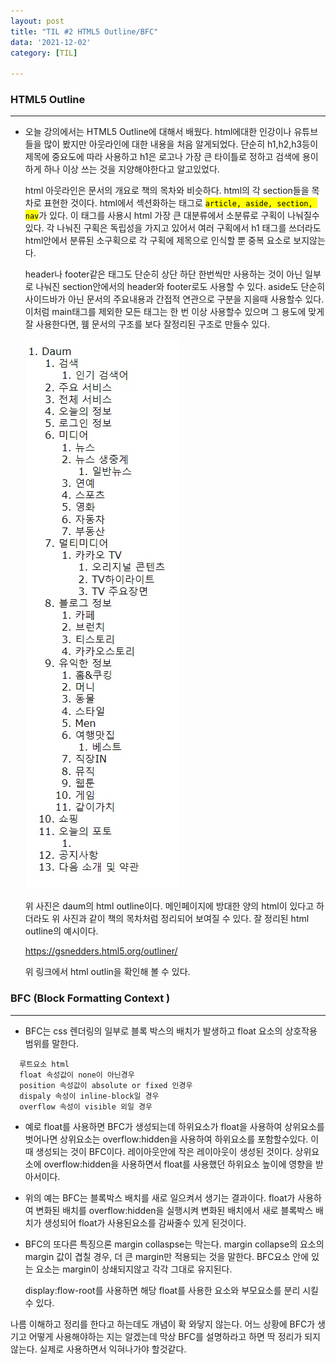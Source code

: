```yaml
---
layout: post
title: "TIL #2 HTML5 Outline/BFC"
data: '2021-12-02'
category: [TIL]

---
```


### HTML5 Outline
***
- 오늘 강의에서는 HTML5 Outline에 대해서 배웠다. html에대한 인강이나 유튜브들을 많이 봤지만 아웃라인에 대한 내용을 처음 알게되었다. 단순히 h1,h2,h3등이 제목에 중요도에 따라 사용하고 h1은 로고나 가장 큰 타이틀로 정하고 검색에 용이하게 하나 이상 쓰는 것을 지양해야한다고 알고있었다. 

  html 아웃라인은 문서의 개요로 책의 목차와 비슷하다. html의 각 section들을 목차로 표현한 것이다.
  html에서 섹션화하는 태그로 <mark>`article, aside, section, nav`</mark>가 있다. 이 태그를 사용시 html 가장 큰 대분류에서 소분류로 구획이 나눠질수 있다. 각 나눠진 구획은 독립성을 가지고 있어서 여러 구획에서 h1 태그를 쓰더라도 html안에서 분류된 소구획으로 각 구획에 제목으로 인식할 뿐 중복 요소로 보지않는다.

  header나 footer같은 태그도 단순히 상단 하단 한번씩만 사용하는 것이 아닌 일부로 나눠진 section안에서의 header와 footer로도 사용할 수 있다. aside도 단순히 사이드바가 아닌 문서의 주요내용과 간접적 연관으로 구분을 지을때 사용할수 있다. 이처럼 main태그를 제외한 모든 태그는 한 번 이상 사용할수 있으며 그 용도에 맞게 잘 사용한다면, 웸 문서의 구조를 보다 잘정리된 구조로 만들수 있다. 

  ![daum outline](/public/img/html_outline.jpg)

  위 사진은 daum의 html outline이다. 메인페이지에 방대한 양의 html이 있다고 하더라도 위 사진과 같이 책의 목차처럼 정리되어 보여질 수 있다. 잘 정리된 html outline의 예시이다. 

  https://gsnedders.html5.org/outliner/

  위 링크에서 html outlin을 확인해 볼 수 있다.

### BFC (Block Formatting Context )
***

- BFC는 css 렌더링의 일부로 블록 박스의 배치가 발생하고 float 요소의 상호작용 범위를 말한다.

```
  루트요소 html
  float 속성값이 none이 아닌경우
  position 속성값이 absolute or fixed 인경우
  dispaly 속성이 inline-block일 경우
  overflow 속성이 visible 외일 경우
```

- 예로 float를 사용하면 BFC가 생성되는데 하위요소가 float을 사용하여 상위요소를 벗어나면 상위요소는 overflow:hidden을 사용하여 하위요소를 포함할수있다. 이 때 생성되는 것이 BFC이다. 레이아웃안에 작은 레이아웃이 생성된 것이다. 상위요소에 overflow:hidden을 사용하면서 float를 사용했던 하위요소 높이에 영향을 받아서이다. 

- 위의 예는 BFC는 블록박스 배치를 새로 일으켜서 생기는 결과이다. float가 사용하여 변화된 배치를 overflow:hidden을 실행시켜 변화된 배치에서 새로 블록박스 배치가 생성되어 float가 사용된요소를 감싸줄수 있게 된것이다. 

- BFC의 또다른 특징으론 margin collaspse는 막는다. margin collapse의 요소의 margin 값이 겹칠 경우, 더 큰 margin만 적용되는 것을 말한다. BFC요소 안에 있는 요소는 margin이 상쇄되지않고 각각 그대로 유지된다. 

  display:flow-root를 사용하면 해당 float를 사용한 요소와 부모요소를 분리 시킬수 있다.

나름 이해하고 정리를 한다고 하는데도 개념이 확 와닿지 않는다. 어느 상황에 BFC가 생기고 어떻게 사용해야하는 지는 알겠는데 막상 BFC를 설명하라고 하면 딱 정리가 되지 않는다. 실제로 사용하면서 익혀나가야 할것같다.

